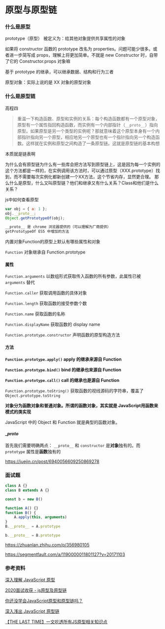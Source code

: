 # 原型与原型链



### 什么是原型

prototype（原型） 被定义为：给其他对象提供共享属性的对象

如果将 constructor 函数的 prototype 改名为 properties。问题可能少很多。或者进一步简写成 props，理解上将更加简单。不就是 new Constructor 时，自带了它的 Constructor.props 对象嘛

基于 prototype 的继承，可以继承数据、结构和行为三者

原型对象：实际上说的是 XX 对象的原型对象

### 什么是原型链



高程四

> 重温一下构造函数、原型和实例的关系：每个构造函数都有一个原型对象，原型有一个属性指回构造函数，而实例有一个内部指针（`__proto__`）指向原型。如果原型是另一个类型的实例呢？那就意味着这个原型本身有一个内部指针指向另一个原型，相应地另一个原型也有一个指针指向另一个构造函数。这样就在实例和原型之间构造了一条原型链。这就是原型链的基本构想

本质就是链表啊





为什么会有原型链为什么有一些库会把方法写到原型链上，这是因为每一个实例的这个方法都是一样的，在实例调用该方法时，可以通过原型（XXX.prototype）找到，而不需要每次实例化都新创建一个XX方法，这个节省内存，显然更合理。
那么什么是原型，什么又叫原型链？他们和继承又有什么关系？Class和他们是什么关系？



js中如何查看原型

```javascript
var obj = { a: 1 };
obj.__proto__;
Object.getPrototypeOf(obj);

__proto__ 是 chrome 浏览器提供的（可以理解为厂商提供）
getPrototypeOf ES5 中增加的方法
```



内置对象Function的原型上默认有哪些属性和对象

`Function` 对象继承自 Function.prototype 

#### 属性

`Function.arguments` 	以数组形式获取传入函数的所有参数，此属性已被 `arguments` 替代

`Function.caller` 获取调用函数的具体对象

`Function.length` 获取函数的接受参数个数

`Function.name` 获取函数的名称

`Function.displayName` 获取函数的 display name

`Function.prototype.constructor` 声明函数的原型构造方法

#### 方法

 **`Function.prototype.apply()` apply 的继承来源自 Function**

 **`Function.prototype.bind()` bind 的继承也来源自 Function**

 **`Function.prototype.call()` call 的继承也是源自 Function**

`Function.prototype.toString()` 获取函数的视线源码的字符串，覆盖了`Object.prototype.toString`





**对象分为函数对象和普通对象。所谓的函数对象，其实就是 JavaScript用函数来模式的类实现**

JavaScript 中的 Object 和 Function 就是典型的函数对象。



#### __proto_

首先我们需要明确两点： `__proto__` 和 `constructor` 是**对象**独有的。而 `prototype` 属性是**函数**独有的




https://juejin.cn/post/6940056609250869278







### 面试题



```javascript
class A {}
class B extends A {}

const b = new B()
```

```javascript
function A() {}
function B() {
    A.apply(this, arguments)
}
B.__proto__ = A.prototype

b.__proto__ = B.prototype
```







https://zhuanlan.zhihu.com/p/356980105

https://segmentfault.com/a/1190000011801127?v=20171103







### 参考资料

[深入理解 JavaScript 原型](https://mp.weixin.qq.com/s?__biz=MzA4Njc2MTE3Ng==&mid=2456151505&idx=1&sn=07de1105b4779510444703d3cca52336&chksm=88528e66bf2507701f2593b03eea15809de54054ea8aa3bd40a174773065c577782a4849463e&mpshare=1&scene=1&srcid=0309uLjOLfJNRzjKNAZhU0cv&sharer_sharetime=1615281032709&sharer_shareid=778ad5bf3b27e0078eb105d7277263f6&key=c04e2b9ed744a6145f96a45d0f35feed9b31918fdaebb7da9d1fd16c9d835a875f6df79abf4c5060a78c79e677bc095578be94a64cffb0982adb1f3a5654ab5df8b9deec7424e3e9f4969fd99998ca75b5dfeed2a07fbba4bb46d2db7a6ed09048890bc737c545987956f30d638455a420543b85ce62544a7453eaed0ccb5179&ascene=1&uin=MTA0NTY0NDM2MQ%3D%3D&devicetype=Windows+10+x64&version=62090070&lang=zh_CN&exportkey=ARSsSQ56FpBr7dPsNSJf4hM%3D&pass_ticket=x4jvdfIuLwC89CyvjbvfIU1MWevsFYaIGHAG4pfEH%2FSqHCoWE00Ac0tHo69Gk3MB&wx_header=0)

[2020面试收获 - js原型及原型链](https://mp.weixin.qq.com/s?__biz=MzA3MzA5MDY2NA==&mid=2247486446&idx=1&sn=6c2bbf90fc85e35c1cc9c8845ee8d028&chksm=9f1518e9a86291ff411acf855539c7e859bf79e2dfb9a1f093ece57c0e408386ae10192d89bd&mpshare=1&scene=1&srcid=&sharer_sharetime=1585111588911&sharer_shareid=778ad5bf3b27e0078eb105d7277263f6#rd)

[你还没学会JavaScript原型和原型链吗？](https://mp.weixin.qq.com/s?__biz=MzA5MTI0ODUzNQ==&mid=2652951300&idx=1&sn=e60266b2ad0976ec041669357ef8fec4&chksm=8bab31fcbcdcb8ea204b14cc257335a7800d576b96f27392a4a35e3efac886e8d9948f0ce97f&mpshare=1&scene=1&srcid=&sharer_sharetime=1575797254136&sharer_shareid=778ad5bf3b27e0078eb105d7277263f6#rd)

[深入浅出 JavaScript 原型链](https://mp.weixin.qq.com/s?__biz=MzA5NzkwNDk3MQ==&mid=2650590695&idx=1&sn=d6cfd8c2b7d87ec26a99a738f9ca825e&chksm=8891ddc3bfe654d5c977127f94248d3d280d04f6a5dc38b2da3eeb54e89f05ee0d5a854bf870&mpshare=1&scene=1&srcid=&sharer_sharetime=1575108712052&sharer_shareid=778ad5bf3b27e0078eb105d7277263f6#rd)

[【THE LAST TIME】一文吃透所有JS原型相关知识点](https://mp.weixin.qq.com/s?__biz=MzIxNjgwMDIzMA==&mid=2247484388&idx=1&sn=8f71421cfe2490284739ec9a41d3117c&chksm=9782cd6da0f5447b6e7c41fa1264127210064f9b80cc0848bb55af0ce450fb5cf76988ec2081&mpshare=1&scene=1&srcid=&sharer_sharetime=1572511539484&sharer_shareid=778ad5bf3b27e0078eb105d7277263f6#rd)

